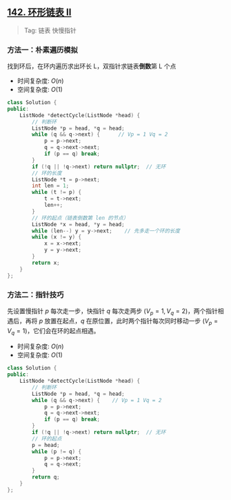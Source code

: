 ## [142. 环形链表 II](https://leetcode-cn.com/problems/linked-list-cycle-ii/)
> Tag: 链表 快慢指针

### 方法一：朴素遍历模拟

找到环后，在环内遍历求出环长 L，双指针求链表**倒数**第 L 个点

* 时间复杂度: ${O(n)}$
* 空间复杂度: ${O(1)}$
```c++
class Solution {
public:
    ListNode *detectCycle(ListNode *head) {
        // 判断环
        ListNode *p = head, *q = head;
        while (q && q->next) {      // Vp = 1 Vq = 2
            p = p->next;
            q = q->next->next;
            if (p == q) break;
        }
        if (!q || !q->next) return nullptr;  // 无环
        // 环的长度
        ListNode *t = p->next;
        int len = 1;
        while (t != p) {
            t = t->next;
            len++;
        }
        // 环的起点（链表倒数第 len 的节点）
        ListNode *x = head, *y = head;
        while (len--) y = y->next;    // 先多走一个环的长度
        while (x != y) {
            x = x->next;
            y = y->next;
        }
        return x;
    }
};
```

### 方法二：指针技巧

先设置慢指针 $p$ 每次走一步，快指针 $q$ 每次走两步 ($V_p = 1, V_q = 2$)，两个指针相遇后，再将 $p$ 放置在起点，$q$ 在原位置，此时两个指针每次同时移动一步 ($V_p = V_q = 1$)，它们会在环的起点相遇。

* 时间复杂度: ${O(n)}$
* 空间复杂度: ${O(1)}$
```c++
class Solution {
public:
    ListNode *detectCycle(ListNode *head) {
        // 判断环
        ListNode *p = head, *q = head;
        while (q && q->next) {    // Vp = 1 Vq = 2
            p = p->next;
            q = q->next->next;
            if (p == q) break;
        }
        if (!q || !q->next) return nullptr;  // 无环
        // 环的起点
        p = head;
        while (p != q) {
            p = p->next;
            q = q->next;
        }
        return q;
    }
};
```